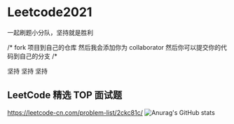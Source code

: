 # Leetcode2021
一起刷题小分队，坚持就是胜利

/*
fork 项目到自己的仓库 然后我会添加你为 collaborator
然后你可以提交你的代码到自己的分支
/*

坚持
坚持
坚持

## LeetCode 精选 TOP 面试题
https://leetcode-cn.com/problem-list/2ckc81c/
![Anurag's GitHub stats](https://github-readme-stats.vercel.app/api?username=wzlove&show_icons=true&theme=radical)
